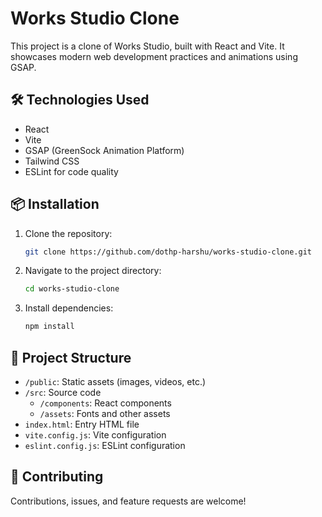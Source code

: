# Works Studio Clone

This project is a clone of Works Studio, built with React and Vite. It showcases modern web development practices and animations using GSAP.

## 🛠️ Technologies Used

- React
- Vite
- GSAP (GreenSock Animation Platform)
- Tailwind CSS
- ESLint for code quality

## 📦 Installation

1. Clone the repository:

   ```bash
   git clone https://github.com/dothp-harshu/works-studio-clone.git
   ```

2. Navigate to the project directory:

   ```bash
   cd works-studio-clone
   ```

3. Install dependencies:
   ```bash
   npm install
   ```

## 📁 Project Structure

- `/public`: Static assets (images, videos, etc.)
- `/src`: Source code
  - `/components`: React components
  - `/assets`: Fonts and other assets
- `index.html`: Entry HTML file
- `vite.config.js`: Vite configuration
- `eslint.config.js`: ESLint configuration

## 🤝 Contributing

Contributions, issues, and feature requests are welcome!
